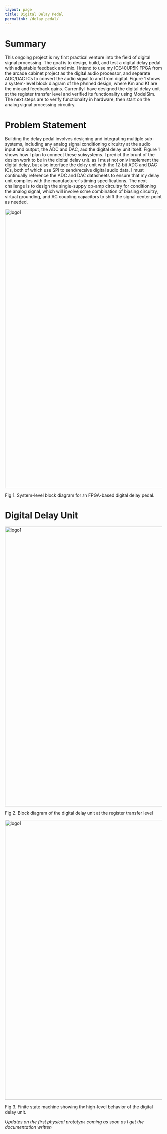 ```yaml
---
layout: page
title: Digital Delay Pedal
permalink: /delay_pedal/
---
```


# Summary
  This ongoing project is my first practical venture into the field of digital signal processing. The goal is to design, build, and test a digital delay pedal with adjustable feedback and mix. I intend to use my ICE40UP5K FPGA from the arcade cabinet project as the digital audio processor, and separate ADC/DAC ICs to convert the audio signal to and from digital. Figure 1 shows a system-level block diagram of the planned design, where Km and Kf are the mix and feedback gains. Currently I have designed the digital delay unit at the register transfer level and verified its functionality using ModelSim. The next steps are to verify functionality in hardware, then start on the analog signal processing circuitry.

# Problem Statement
  Building the delay pedal involves designing and integrating multiple sub-systems, including any analog signal conditioning circuitry at the audio input and output, the ADC and DAC, and the digital delay unit itself. Figure 1 shows how I plan to connect these subsystems. I predict the brunt of the design work to be in the digital delay unit, as I must not only implement the digital delay, but also interface the delay unit with the 12-bit ADC and DAC ICs, both of which use SPI to send/receive digital audio data. I must continually reference the ADC and DAC datasheets to ensure that my delay unit complies with the manufacturer's timing specifications. The next challenge is to design the single-supply op-amp circuitry for conditioning the analog signal, which will involve some combination of biasing circuitry, virtual grounding, and AC coupling capacitors to shift the signal center point as needed.

<div style="text-align: left">
  <img src="../assets/delay_pedal_block_diagram.png" alt="logo1" width="900" />
</div>

Fig 1. System-level block diagram for an FPGA-based digital delay pedal.

# Digital Delay Unit
<div style="text-align: left">
  <img src="../assets/digital_delay_unit.png" alt="logo1" width="900" />
</div>

Fig 2. Block diagram of the digital delay unit at the register transfer level

<div style="text-align: left">
  <img src="../assets/digital_delay_unit_fsm.png" alt="logo1" width="900" />
</div>

Fig 3. Finite state machine showing the high-level behavior of the digital delay unit.

_Updates on the first physical prototype coming as soon as I get the documentation written_
